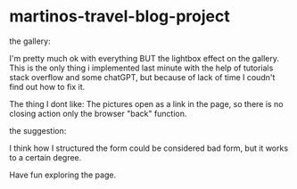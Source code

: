 # martinos-travel-blog-project

the gallery:

I'm pretty much ok with everything BUT the lightbox effect on the gallery.
This is the only thing i implemented last minute with the help of tutorials stack overflow and some chatGPT, but because of lack of time I coudn't find out how to fix it.

The thing I dont like:
The pictures open as a link in the page, so there is no closing action only the browser "back" function.

the suggestion:

I think how I structured the form could be considered bad form, but it works to a certain degree.

Have fun exploring the page.

